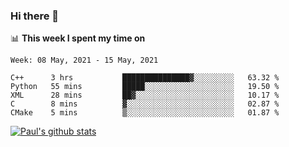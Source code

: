 ### Hi there 👋

📊 **This week I spent my time on**
<!--START_SECTION:waka-->
```text
Week: 08 May, 2021 - 15 May, 2021

C++      3 hrs           ███████████████▓░░░░░░░░░   63.32 % 
Python   55 mins         █████░░░░░░░░░░░░░░░░░░░░   19.50 % 
XML      28 mins         ██▓░░░░░░░░░░░░░░░░░░░░░░   10.17 % 
C        8 mins          ▓░░░░░░░░░░░░░░░░░░░░░░░░   02.87 % 
CMake    5 mins          ▒░░░░░░░░░░░░░░░░░░░░░░░░   01.87 % 
```
<!--END_SECTION:waka-->


[![Paul's github stats](https://github-readme-stats.vercel.app/api?username=mickeyouyou&theme=dracula&show_icons=true)](https://github.com/anuraghazra/github-readme-stats)
